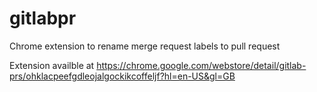 # gitlabpr
Chrome extension to rename merge request labels to pull request

Extension availble at https://chrome.google.com/webstore/detail/gitlab-prs/ohklacpeefgdleojalgockikcoffeljf?hl=en-US&gl=GB
